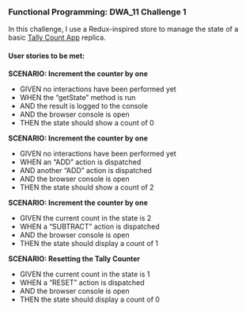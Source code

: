 ### Functional Programming: DWA_11 Challenge 1

In this challenge, I use a Redux-inspired store to manage the state of a basic [Tally Count App](https://tallycount.app/) replica. 

#### User stories to be met:

**SCENARIO: Increment the counter by one**
- GIVEN no interactions have been performed yet
- WHEN the “getState” method is run
- AND the result is logged to the console
- AND the browser console is open
- THEN the state should show a count of 0

**SCENARIO: Increment the counter by one**
- GIVEN no interactions have been performed yet
- WHEN an “ADD” action is dispatched
- AND another “ADD” action is dispatched
- AND the browser console is open
- THEN the state should show a count of 2

**SCENARIO: Increment the counter by one**
- GIVEN the current count in the state is 2
- WHEN a “SUBTRACT” action is dispatched
- AND the browser console is open
- THEN the state should display a count of 1

**SCENARIO: Resetting the Tally Counter**
- GIVEN the current count in the state is 1
- WHEN a “RESET” action is dispatched
- AND the browser console is open
- THEN the state should display a count of 0